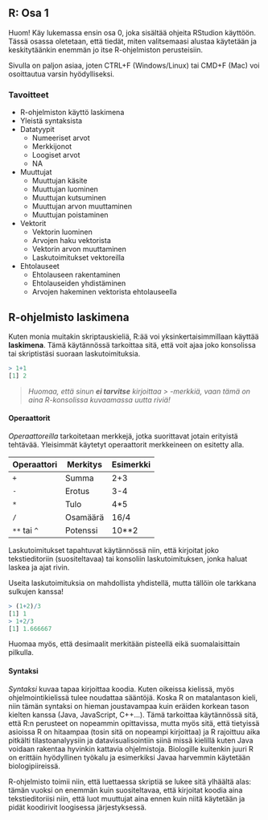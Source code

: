 ## R: Osa 1

<p>Huom! Käy lukemassa ensin osa 0, joka sisältää ohjeita RStudion käyttöön. Tässä osassa oletetaan, että tiedät, miten valitsemaasi alustaa käytetään ja keskitytäänkin enemmän jo itse R-ohjelmiston perusteisiin.</p>
<p>Sivulla on paljon asiaa, joten CTRL+F (Windows/Linux) tai CMD+F (Mac) voi osoittautua varsin hyödylliseksi.</p>

### Tavoitteet

* R-ohjelmiston käyttö laskimena
* Yleistä syntaksista
* Datatyypit
  * Numeeriset arvot
  * Merkkijonot
  * Loogiset arvot
  * NA
* Muuttujat
  * Muuttujan käsite
  * Muuttujan luominen
  * Muuttujan kutsuminen
  * Muuttujan arvon muuttaminen
  * Muuttujan poistaminen
* Vektorit
  * Vektorin luominen
  * Arvojen haku vektorista
  * Vektorin arvon muuttaminen
  * Laskutoimitukset vektoreilla
* Ehtolauseet
  * Ehtolauseen rakentaminen
  * Ehtolauseiden yhdistäminen
  * Arvojen hakeminen vektorista ehtolauseella
  
## R-ohjelmisto laskimena

<p>Kuten monia muitakin skriptauskieliä, R:ää voi yksinkertaisimmillaan käyttää <b>laskimena</b>. Tämä käytännössä tarkoittaa sitä, että voit ajaa joko konsolissa tai skriptistäsi suoraan laskutoimituksia.</p>

```R
> 1+1
[1] 2
```
> _Huomaa, että sinun **ei tarvitse** kirjoittaa > -merkkiä, vaan tämä on aina R-konsolissa kuvaamassa uutta riviä!_

#### Operaattorit

 <p><i>Operaattoreilla</i> tarkoitetaan merkkejä, jotka suorittavat jotain erityistä tehtävää. Yleisimmät käytetyt operaattorit merkkeineen on esitetty alla.</p>

Operaattori | Merkitys | Esimerkki
------------ | ------------- | -------------
 <code>+</code> | Summa | 2+3
 <code>-</code> | Erotus | 3-4
 <code>*</code> | Tulo | 4*5
 <code>/</code> | Osamäärä | 16/4
 <code>**</code> tai <code>^</code> | Potenssi | 10**2
 
 <p>Laskutoimitukset tapahtuvat käytännössä niin, että kirjoitat joko tekstieditoriin (suositeltavaa) tai konsoliin laskutoimituksen, jonka haluat laskea ja ajat rivin.</p>
 
 <p>Useita laskutoimituksia on mahdollista yhdistellä, mutta tällöin ole tarkkana sulkujen kanssa!</p>
 
 ```R
> (1+2)/3
[1] 1
> 1+2/3
[1] 1.666667
```

<p>Huomaa myös, että desimaalit merkitään pisteellä eikä suomalaisittain pilkulla.</p>

#### Syntaksi

<p><i>Syntaksi</i> kuvaa tapaa kirjoittaa koodia. Kuten oikeissa kielissä, myös ohjelmointikielissä tulee noudattaa sääntöjä. Koska R on matalantason kieli, niin tämän syntaksi on hieman joustavampaa kuin eräiden korkean tason kielten kanssa (Java, JavaScript, C++...). Tämä tarkoittaa käytännössä sitä, että R:n perusteet on nopeammin opittavissa, mutta myös sitä, että tietyissä asioissa R on hitaampaa (tosin sitä on nopeampi kirjoittaa) ja R rajoittuu aika pitkälti tilastoanalyysiin ja datavisualisointiin siinä missä kielillä kuten Java voidaan rakentaa hyvinkin kattavia ohjelmistoja. Biologille kuitenkin juuri R on erittäin hyödyllinen työkalu ja esimerkiksi Javaa harvemmin käytetään biologipiireissä.</p>

<p>R-ohjelmisto toimii niin, että luettaessa skriptiä se lukee sitä ylhäältä alas: tämän vuoksi on enemmän kuin suositeltavaa, että kirjoitat koodia aina tekstieditoriisi niin, että luot muuttujat aina ennen kuin niitä käytetään ja pidät koodirivit loogisessa järjestyksessä.</p>
